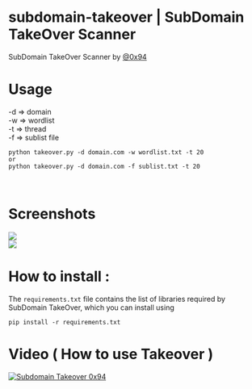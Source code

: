 # subdomain-takeover | SubDomain TakeOver Scanner

SubDomain TakeOver Scanner by <a href=http://twitter.com/0x94>@0x94</a>

# Usage
-d => domain <br>
-w => wordlist <br>
-t => thread <br> 
-f => sublist file<br>

```
python takeover.py -d domain.com -w wordlist.txt -t 20
or 
python takeover.py -d domain.com -f sublist.txt -t 20
```


<br>

# Screenshots

<img src=https://raw.githubusercontent.com/antichown/subdomain-takeover/master/take2.jpg>

<br>
<img src=https://raw.githubusercontent.com/antichown/subdomain-takeover/master/take.png>


# How to install :

The `requirements.txt` file contains the list of libraries required by SubDomain TakeOver, which you can install using
```
pip install -r requirements.txt
```
# Video ( How to use Takeover )

[![Subdomain Takeover 0x94](http://img.youtube.com/vi/WkvuoWh12IU/0.jpg)](http://www.youtube.com/watch?v=WkvuoWh12IU "Subdomain Takeover 0x94")
